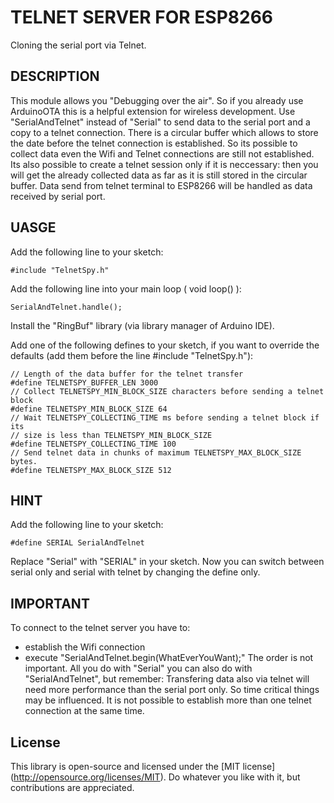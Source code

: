 # TELNET SERVER FOR ESP8266

Cloning the serial port via Telnet.

## DESCRIPTION

This module allows you "Debugging over the air". So if you already use ArduinoOTA this is a helpful extension for wireless development. Use "SerialAndTelnet" instead of "Serial" to send data to the serial port and a copy to a telnet connection. There is a circular buffer which allows to store the date before the telnet connection is established. So its possible to collect data even the Wifi and Telnet connections are still not established. Its also possible to create a telnet session only if it is neccessary: then you will get the already collected data as far as it is still stored in the circular buffer. Data send from telnet terminal to ESP8266 will be handled as data received by serial port.

## UASGE

Add the following line to your sketch:
```
#include "TelnetSpy.h"
```

Add the following line into your main loop ( void loop() ):
```
SerialAndTelnet.handle();
```

Install the "RingBuf" library (via library manager of Arduino IDE).

Add one of the following defines to your sketch, if you want to override the defaults (add them before the line #include "TelnetSpy.h"):
```
// Length of the data buffer for the telnet transfer
#define TELNETSPY_BUFFER_LEN 3000
// Collect TELNETSPY_MIN_BLOCK_SIZE characters before sending a telnet block
#define TELNETSPY_MIN_BLOCK_SIZE 64
// Wait TELNETSPY_COLLECTING_TIME ms before sending a telnet block if its
// size is less than TELNETSPY_MIN_BLOCK_SIZE
#define TELNETSPY_COLLECTING_TIME 100
// Send telnet data in chunks of maximum TELNETSPY_MAX_BLOCK_SIZE bytes. 
#define TELNETSPY_MAX_BLOCK_SIZE 512
```

## HINT

Add the following line to your sketch:
```
#define SERIAL SerialAndTelnet
```
Replace "Serial" with "SERIAL" in your sketch. Now you can switch between serial only and serial with telnet by changing the define only.
 
## IMPORTANT

To connect to the telnet server you have to:
 - establish the Wifi connection
 - execute "SerialAndTelnet.begin(WhatEverYouWant);"
The order is not important.
All you do with "Serial" you can also do with "SerialAndTelnet", but remember: Transfering data also via telnet will need more performance than the serial port only. So time critical things may be influenced. It is not possible to establish more than one telnet connection at the same time.

## License

This library is open-source and licensed under the [MIT license] (http://opensource.org/licenses/MIT). Do whatever you like with it, but contributions are appreciated.
